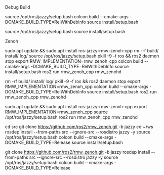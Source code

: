 
Debug Build

source /opt/ros/jazzy/setup.bash
colcon build --cmake-args -DCMAKE_BUILD_TYPE=RelWithDebInfo
source install/setup.bash

source /opt/ros/jazzy/setup.bash
source install/setup.bash


Zenoh

sudo apt update && sudo apt install ros-jazzy-rmw-zenoh-cpp 
rm -rf build/ install/ log/
source /opt/ros/jazzy/setup.bash
pkill -9 -f ros && ros2 daemon stop
export RMW_IMPLEMENTATION=rmw_zenoh_cpp
colcon build --cmake-args -DCMAKE_BUILD_TYPE=RelWithDebInfo
source install/setup.bash
ros2 run rmw_zenoh_cpp rmw_zenohd 


<!-- sudo apt update && sudo apt install ros-jazzy-rmw-zenoh-cpp -->
rm -rf build/ install/ log/
pkill -9 -f ros && ros2 daemon stop
export RMW_IMPLEMENTATION=rmw_zenoh_cpp
colcon build --cmake-args -DCMAKE_BUILD_TYPE=RelWithDebInfo
source install/setup.bash
ros2 run rmw_zenoh_cpp rmw_zenohd


sudo apt update && sudo apt install ros-jazzy-rmw-zenoh-cpp 
export RMW_IMPLEMENTATION=rmw_zenoh_cpp
source /opt/ros/jazzy/setup.bash
ros2 run rmw_zenoh_cpp rmw_zenohd 




cd src
git clone https://github.com/ros2/rmw_zenoh.git -b jazzy
cd ~/ws
rosdep install --from-paths src --ignore-src --rosdistro jazzy -y
source /opt/ros/jazzy/setup.bash
colcon build --cmake-args -DCMAKE_BUILD_TYPE=Release
source install/setup.bash


git clone https://github.com/ros2/rmw_zenoh.git -b jazzy
rosdep install --from-paths src --ignore-src --rosdistro jazzy -y
source /opt/ros/jazzy/setup.bash
colcon build --cmake-args -DCMAKE_BUILD_TYPE=Release